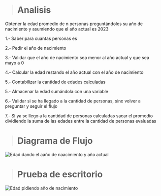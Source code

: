 > # Analisis 
Obtener la edad promedio de n personas preguntándoles su año de nacimiento y asumiendo que el año actual es 2023

1.- Saber para cuantas personas es

2.- Pedir el año de nacimiento 

3.- Validar que el año de nacimiento sea menor al año actual y que sea mayo a 0

4.- Calcular la edad restando el año actual con el año de nacimiento 

5.- Contabilizar la cantidad de edades calculadas

5.- Almacenar la edad sumándola con una variable

6.- Validar si se ha llegado a la cantidad de personas, sino volver a preguntar y seguir el flujo

7.- Si ya se llego a la cantidad de personas calculadas sacar el promedio dividiendo la suma de las edades entre la cantidad de personas evaluadas 

> # Diagrama de Flujo 
![Edad dando el aaño de naacimiento y año actual](https://github.com/carlostapia3305/ICI-1ra-Parcial-Portafolio/assets/143683517/f29da04c-ee5d-4126-983d-2ebdabacbb84)

> # Prueba de escritorio 
![Edad pidiendo año de nacimiento](https://github.com/carlostapia3305/ICI-1ra-Parcial-Portafolio/assets/143683517/9bf42997-524c-4d25-a619-347c47766ce5)

